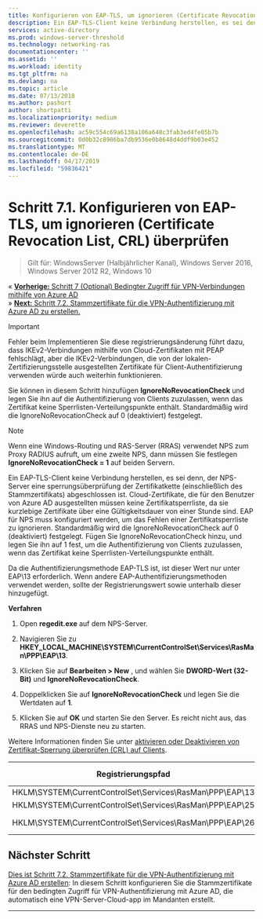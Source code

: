 ```yaml
---
title: Konfigurieren von EAP-TLS, um ignorieren (Certificate Revocation List, CRL) überprüfen
description: Ein EAP-TLS-Client keine Verbindung herstellen, es sei denn, der NPS-Server eine sperrungsüberprüfung der Zertifikatkette des Clients (einschließlich des Stammzertifikats) abgeschlossen, und stellt sicher, dass Zertifikate widerrufen wurden.
services: active-directory
ms.prod: windows-server-threshold
ms.technology: networking-ras
documentationcenter: ''
ms.assetid: ''
ms.workload: identity
ms.tgt_pltfrm: na
ms.devlang: na
ms.topic: article
ms.date: 07/13/2018
ms.author: pashort
author: shortpatti
ms.localizationpriority: medium
ms.reviewer: deverette
ms.openlocfilehash: ac59c554c69a6138a106a648c3fab3ed4fe05b7b
ms.sourcegitcommit: 0d0b32c8986ba7db9536e0b8648d4ddf9b03e452
ms.translationtype: MT
ms.contentlocale: de-DE
ms.lasthandoff: 04/17/2019
ms.locfileid: "59836421"
---
```

# <a name="step-71-configure-eap-tls-to-ignore-certificate-revocation-list-crl-checking"></a>Schritt 7.1. Konfigurieren von EAP-TLS, um ignorieren (Certificate Revocation List, CRL) überprüfen

>Gilt für: WindowsServer (Halbjährlicher Kanal), Windows Server 2016, Windows Server 2012 R2, Windows 10

&#171;  [**Vorherige:** Schritt 7 (Optional) Bedingter Zugriff für VPN-Verbindungen mithilfe von Azure AD](ad-ca-vpn-connectivity-windows10.md)<br>
&#187; [ **Next:** Schritt 7.2. Stammzertifikate für die VPN-Authentifizierung mit Azure AD zu erstellen.](vpn-create-root-cert-for-vpn-auth-azure-ad.md)

>[!IMPORTANT]
>Fehler beim Implementieren Sie diese registrierungsänderung führt dazu, dass IKEv2-Verbindungen mithilfe von Cloud-Zertifikaten mit PEAP fehlschlägt, aber die IKEv2-Verbindungen, die von der lokalen-Zertifizierungsstelle ausgestellten Zertifikate für Client-Authentifizierung verwenden würde auch weiterhin funktionieren.

Sie können in diesem Schritt hinzufügen **IgnoreNoRevocationCheck** und legen Sie ihn auf die Authentifizierung von Clients zuzulassen, wenn das Zertifikat keine Sperrlisten-Verteilungspunkte enthält. Standardmäßig wird die IgnoreNoRevocationCheck auf 0 (deaktiviert) festgelegt.

>[!NOTE]
>Wenn eine Windows-Routing und RAS-Server (RRAS) verwendet NPS zum Proxy RADIUS aufruft, um eine zweite NPS, dann müssen Sie festlegen **IgnoreNoRevocationCheck = 1** auf beiden Servern.

Ein EAP-TLS-Client keine Verbindung herstellen, es sei denn, der NPS-Server eine sperrungsüberprüfung der Zertifikatkette (einschließlich des Stammzertifikats) abgeschlossen ist. Cloud-Zertifikate, die für den Benutzer von Azure AD ausgestellten müssen keine Zertifikatsperrliste, da sie kurzlebige Zertifikate über eine Gültigkeitsdauer von einer Stunde sind. EAP für NPS muss konfiguriert werden, um das Fehlen einer Zertifikatsperrliste zu ignorieren. Standardmäßig wird die IgnoreNoRevocationCheck auf 0 (deaktiviert) festgelegt. Fügen Sie IgnoreNoRevocationCheck hinzu, und legen Sie ihn auf 1 fest, um die Authentifizierung von Clients zuzulassen, wenn das Zertifikat keine Sperrlisten-Verteilungspunkte enthält. 

Da die Authentifizierungsmethode EAP-TLS ist, ist dieser Wert nur unter EAP\13 erforderlich. Wenn andere EAP-Authentifizierungsmethoden verwendet werden, sollte der Registrierungswert sowie unterhalb dieser hinzugefügt. 

**Verfahren**

1. Open **regedit.exe** auf dem NPS-Server.

2. Navigieren Sie zu **HKEY_LOCAL_MACHINE\SYSTEM\CurrentControlSet\Services\RasMan\PPP\EAP\13**.

3. Klicken Sie auf **Bearbeiten > New** , und wählen Sie **DWORD-Wert (32-Bit)** und **IgnoreNoRevocationCheck**.

4. Doppelklicken Sie auf **IgnoreNoRevocationCheck** und legen Sie die Wertdaten auf **1**.

5. Klicken Sie auf **OK** und starten Sie den Server. Es reicht nicht aus, das RRAS und NPS-Dienste neu zu starten.

Weitere Informationen finden Sie unter [aktivieren oder Deaktivieren von Zertifikat-Sperrung überprüfen (CRL) auf Clients](https://technet.microsoft.com/library/bb680540.aspx).


|Registrierungspfad  |EAP-Erweiterung  |
|---------|---------|
|HKLM\SYSTEM\CurrentControlSet\Services\RasMan\PPP\EAP\13     |EAP-TLS         |
|HKLM\SYSTEM\CurrentControlSet\Services\RasMan\PPP\EAP\25     |PEAP         |
|HKLM\SYSTEM\CurrentControlSet\Services\RasMan\PPP\EAP\26     |EAP-MSCHAP v2         |

## <a name="next-step"></a>Nächster Schritt

[Dies ist Schritt 7.2. Stammzertifikate für die VPN-Authentifizierung mit Azure AD erstellen](vpn-create-root-cert-for-vpn-auth-azure-ad.md): In diesem Schritt konfigurieren Sie die Stammzertifikate für den bedingten Zugriff für VPN-Authentifizierung mit Azure AD, die automatisch eine VPN-Server-Cloud-app im Mandanten erstellt. 

---